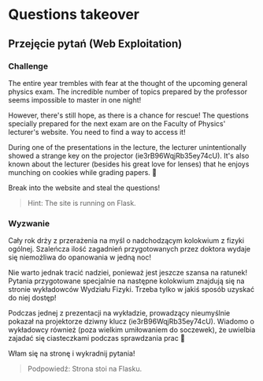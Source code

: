 # Questions takeover
## Przejęcie pytań (Web Exploitation)

### Challenge
The entire year trembles with fear at the thought of the upcoming general physics exam.
The incredible number of topics prepared by the professor seems impossible to master in one night!

However, there's still hope, as there is a chance for rescue!
The questions specially prepared for the next exam are on the Faculty of Physics' lecturer's website.
You need to find a way to access it!

During one of the presentations in the lecture, the lecturer unintentionally showed a strange key on the projector
(ie3rB96WqjRb35ey74cU).
It's also known about the lecturer (besides his great love for lenses)
that he enjoys munching on cookies while grading papers.
🤔

Break into the website and steal the questions!

> Hint: The site is running on Flask.

### Wyzwanie
Cały rok drży z przerażenia na myśl o nadchodzącym kolokwium z fizyki ogólnej.
Szaleńcza ilość zagadnień przygotowanych przez doktora wydaje się niemożliwa do opanowania w jedną noc!

Nie warto jednak tracić nadziei, ponieważ jest jeszcze szansa na ratunek!
Pytania przygotowane specjalnie na następne kolokwium znajdują się na stronie wykładowców Wydziału Fizyki.
Trzeba tylko w jakiś sposób uzyskać do niej dostęp!

Podczas jednej z prezentacji na wykładzie, prowadzący nieumyślnie pokazał na projektorze dziwny klucz
(ie3rB96WqjRb35ey74cU).
Wiadomo o wykładowcy również (poza wielkim umiłowaniem do soczewek),
że uwielbia zajadać się ciasteczkami podczas sprawdzania prac 🤔

Włam się na stronę i wykradnij pytania!

> Podpowiedź: Strona stoi na Flasku.